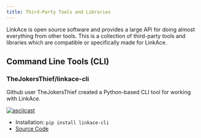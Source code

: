 ```yaml
---
title: Third-Party Tools and Libraries
---
```


LinkAce is open source software and provides a large APi for doing almost everything from other tools. This is a collection of third-party tools and libraries which are compatible or specifically made for LinkAce.


## Command Line Tools (CLI)

###  TheJokersThief/linkace-cli 

Github user TheJokersThief created a Python-based CLI tool for working with LinkAce.

[![asciicast](https://asciinema.org/a/UO74II9ajDXaNjbwpmxaFdWZX.svg)](https://asciinema.org/a/UO74II9ajDXaNjbwpmxaFdWZX)

* Installation: `pip install linkace-cli`
* [Source Code](https://github.com/TheJokersThief/linkace-cli)
